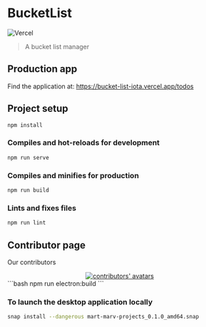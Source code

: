 # BucketList

![Vercel](https://therealsujitk-vercel-badge.vercel.app/?app=bucket-list)

> A bucket list manager

## Production app

Find the application at: https://bucket-list-iota.vercel.app/todos

## Project setup

```
npm install
```

### Compiles and hot-reloads for development

```
npm run serve
```

### Compiles and minifies for production

```
npm run build
```

### Lints and fixes files

```bash
npm run lint
```

## Contributor page

Our contributors

<div align="center">
    <a href="https://github.com/MarvinKweyu/bucket-list/graphs/contributors">
        <img alt="contributors' avatars" src="https://contrib.rocks/image?repo=MarvinKweyu/bucket-list" />
    </a>
</div>
```bash
npm run electron:build
```

### To launch the desktop application locally

```bash
snap install --dangerous mart-marv-projects_0.1.0_amd64.snap
```
